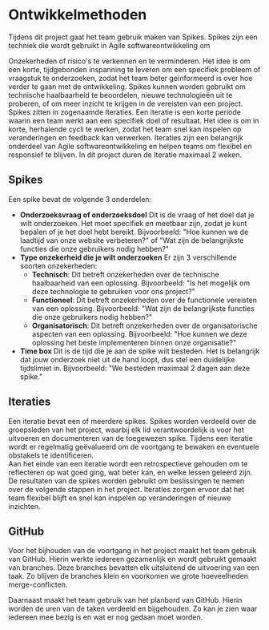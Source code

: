 # Ontwikkelmethoden

Tijdens dit project gaat het team gebruik maken van Spikes. Spikes zijn een techniek die wordt gebruikt in Agile softwareontwikkeling om

Onzekerheden of risico's te verkennen en te verminderen. Het idee is om een korte, tijdgebonden inspanning te leveren om een specifiek probleem of vraagstuk te onderzoeken, zodat het team beter geïnformeerd is over hoe verder te gaan met de ontwikkeling. Spikes kunnen worden gebruikt om technische haalbaarheid te beoordelen, nieuwe technologieën uit te proberen, of om meer inzicht te krijgen in de vereisten van een project.
Spikes zitten in zogenaamde Iteraties. Een iteratie is een korte periode waarin een team werkt aan een specifiek doel of resultaat. Het idee is om in korte, herhalende cycli te werken, zodat het team snel kan inspelen op veranderingen en feedback kan verwerken. Iteraties zijn een belangrijk onderdeel van Agile softwareontwikkeling en helpen teams om flexibel en responsief te blijven. In dit project duren de Iteratie maximaal 2 weken.

## Spikes
Een spike bevat de volgende 3 onderdelen:
- **Onderzoeksvraag of onderzoeksdoel**  Dit is de vraag of het doel dat je wilt onderzoeken. Het moet specifiek en meetbaar zijn, zodat je kunt bepalen of je het doel hebt bereikt. Bijvoorbeeld: "Hoe kunnen we de laadtijd van onze website verbeteren?" of "Wat zijn de belangrijkste functies die onze gebruikers nodig hebben?"
- **Type onzekerheid die je wilt onderzoeken** Er zijn 3 verschillende soorten onzekerheden:
  - **Technisch**: Dit betreft onzekerheden over de technische haalbaarheid van een oplossing. Bijvoorbeeld: "Is het mogelijk om deze technologie te gebruiken voor ons project?"
  - **Functioneel**: Dit betreft onzekerheden over de functionele vereisten van een oplossing. Bijvoorbeeld: "Wat zijn de belangrijkste functies die onze gebruikers nodig hebben?"
  - **Organisatorisch**: Dit betreft onzekerheden over de organisatorische aspecten van een oplossing. Bijvoorbeeld: "Hoe kunnen we deze oplossing het beste implementeren binnen onze organisatie?"
- **Time box** Dit is de tijd die je aan de spike wilt besteden. Het is belangrijk dat jouw onderzoek niet uit de hand loopt, dus stel een duidelijke tijdslimiet in. Bijvoorbeeld: "We besteden maximaal 2 dagen aan deze spike."

## Iteraties
Een iteratie bevat een of meerdere spikes. Spikes worden verdeeld over de groepsleden van het project, waarbij elk lid verantwoordelijk is voor het uitvoeren en documenteren van de toegewezen spike.
Tijdens een iteratie wordt er regelmatig geëvalueerd om de voortgang te bewaken en eventuele obstakels te identificeren.  
Aan het einde van een iteratie wordt een retrospectieve gehouden om te reflecteren op wat goed ging, wat beter kan, en welke lessen geleerd zijn.
De resultaten van de spikes worden gebruikt om beslissingen te nemen over de volgende stappen in het project. Iteraties zorgen ervoor dat het team flexibel blijft en snel kan inspelen op veranderingen of nieuwe inzichten.

## GitHub
Voor het bijhouden van de voortgang in het project maakt het team gebruik van GitHub.
Hierin werkte iedereen gezamenlijk en wordt gebruikt gemaakt van branches. Deze branches bevatten elk uitsluitend de uitvoering van een taak.
Zo blijven de branches klein en voorkomen we grote hoeveelheden merge-conflicten.

Daarnaast maakt het team gebruik van het planbord van GitHub. Hierin worden de uren van de taken verdeeld en bijgehouden. Zo kan je zien waar iedereen mee bezig is en wat er nog gedaan moet worden.

